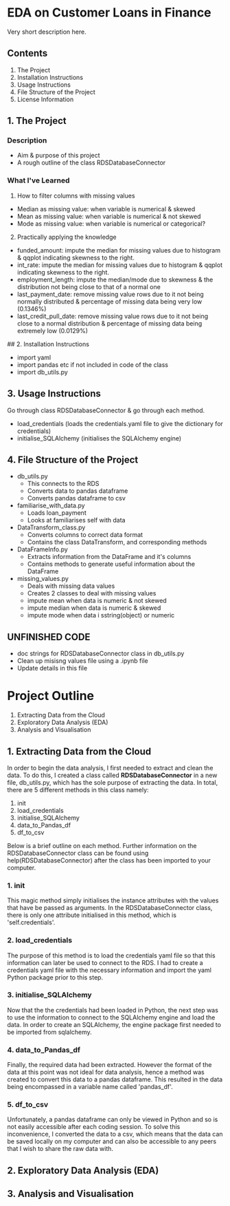 # EDA on Customer Loans in Finance
Very short description here.

## Contents
1. The Project
2. Installation Instructions
3. Usage Instructions
4. File Structure of the Project
5. License Information

## 1. The Project
### Description 
- Aim & purpose of this project
- A rough outline of the class RDSDatabaseConnector

### What I've Learned
1. How to filter columns with missing values
- Median as missing value: when variable is numerical & skewed
- Mean as missing value: when variable is numerical & not skewed
- Mode as missing value: when variable is numerical or categorical?
2. Practically applying the knowledge
- funded_amount: impute the median for missing values due to histogram & qqplot indicating skewness to the right.
- int_rate: impute the median for missing values due to histogram & qqplot indicating skewness to the right.
- employment_length: impute the median/mode due to skewness & the distribution not being close to that of a normal one
- last_payment_date: remove missing value rows due to it not being normally distributed & percentage of missing data being very low (0.1346%)
- last_credit_pull_date: remove missing value rows due to it not being close to a normal distribution & percentage of missing data being extremely low (0.0129%)

## 2. Installation Instructions
- import yaml
- import pandas etc if not included in code of the class
- import db_utils.py 

## 3. Usage Instructions
Go through class RDSDatabaseConnector & go through each method.
- load_credentials (loads the credentials.yaml file to give the dictionary for credentials)
- initialise_SQLAlchemy (initialises the SQLAlchemy engine)

## 4. File Structure of the Project
- db_utils.py 
    - This connects to the RDS
    - Converts data to pandas dataframe
    - Converts pandas dataframe to csv
- familiarise_with_data.py
    - Loads loan_payment 
    - Looks at familiarises self with data
- DataTransform_class.py
    - Converts columns to correct data format
    - Contains the class DataTransform, and corresponding methods
- DataFrameInfo.py
    - Extracts information from the DataFrame and it's columns
    - Contains methods to generate useful information about the DataFrame
- missing_values.py
    - Deals with missing data values
    - Creates 2 classes to deal with missing values
    - impute mean when data is numeric & not skewed
    - impute median when data is numeric & skewed
    - impute mode when data i sstring(object) or numeric

## UNFINISHED CODE
- doc strings for RDSDatabaseConnector class in db_utils.py
- Clean up misisng values file using a .ipynb file
- Update details in this file 

# Project Outline
1. Extracting Data from the Cloud
2. Exploratory Data Analysis (EDA)
3. Analysis and Visualisation

## 1. Extracting Data from the Cloud
In order to begin the data analysis, I first needed to extract and clean the data. To do this, I created a class called __RDSDatabaseConnector__ in a new file, db_utils.py, which has the sole purpose of extracting the data. In total, there are 5 different methods in this class namely:

1. init
2. load_credentials
3. initialise_SQLAlchemy
4. data_to_Pandas_df
5. df_to_csv

Below is a brief outline on each method. Further information on the RDSDatabaseConnector class can be found using help(RDSDatabaseConnector) after the class has been imported to your computer.

### 1. init
This magic method simply initialises the instance attributes with the values that have be passed as arguments. In the RDSDatabaseConnector class, there is only one attribute initialised in this method, which is 'self.credentials'. 

### 2. load_credentials
The purpose of this method is to load the credentials yaml file so that this information can later be used to connect to the RDS. I had to create a credentials yaml file with the necessary information and import the yaml Python package prior to this step.

### 3. initialise_SQLAlchemy
Now that the the credentials had been loaded in Python, the next step was to use the information to connect to the SQLAlchemy engine and load the data. In order to create an SQLAlchemy, the engine package first needed to be imported from sqlalchemy.

### 4. data_to_Pandas_df
Finally, the required data had been extracted. However the format of the data at this point was not ideal for data analysis, hence a method was created to convert this data to a pandas dataframe. This resulted in the data being encompassed in a variable name called 'pandas_df'.

### 5. df_to_csv
Unfortunately, a pandas dataframe can only be viewed in Python and so is not easily accessible after each coding session. To solve this inconvenience, I converted the data to a csv, which means that the data can be saved locally on my computer and can also be accessible to any peers that I wish to share the raw data with. 

## 2. Exploratory Data Analysis (EDA)

## 3. Analysis and Visualisation

